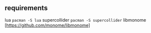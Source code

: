 ## requirements

lua 
`pacman -S lua`
supercollider
`pacman -S supercollider`
libmonome
[https://github.com/monome/libmonome]
